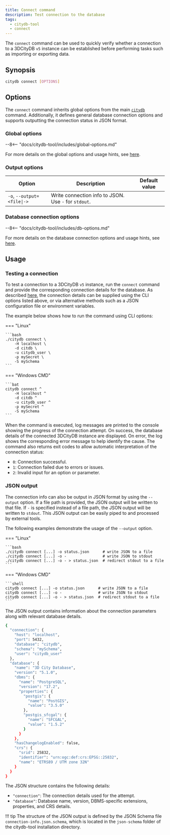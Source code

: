 ```yaml
---
title: Connect command
description: Test connection to the database
tags:
  - citydb-tool
  - connect
---
```


The `connect` command can be used to quickly verify whether a connection to a 3DCityDB `v5` instance can be established
before performing tasks such as importing or exporting data.

## Synopsis

```bash
citydb connect [OPTIONS]
```

## Options

The `connect` command inherits global options from the main [`citydb`](cli.md) command. Additionally, it defines
general database connection options and supports outputting the connection status in JSON format.

### Global options

--8<-- "docs/citydb-tool/includes/global-options.md"

For more details on the global options and usage hints, see [here](cli.md#options).

### Output options

| Option                                          | Description                                          | Default value |
|-------------------------------------------------|------------------------------------------------------|---------------|
| `-o`, <code>--output=&lt;file&#124;-&gt;</code> | Write connection info to JSON. Use `-` for `stdout`. |               |

### Database connection options

--8<-- "docs/citydb-tool/includes/db-options.md"

For more details on the database connection options and usage hints, see [here](database.md#using-command-line-options).

## Usage

### Testing a connection

To test a connection to a 3DCityDB `v5` instance, run the `connect` command and provide the corresponding connection
details for the database. As described [here](database.md), the connection details can be supplied using the CLI
options listed above, or via alternative methods such as a JSON configuration file or environment variables.

The example below shows how to run the command using CLI options:

=== "Linux"

    ```bash
    ./citydb connect \
        -H localhost \
        -d citdb \
        -u citydb_user \
        -p mySecret \
        -S mySchema
    ```

=== "Windows CMD"

    ```bat
    citydb connect ^
        -H localhost ^
        -d citdb ^
        -u citydb_user ^
        -p mySecret ^
        -S mySchema
    ```

When the command is executed, log messages are printed to the console showing the progress of the connection attempt.
On success, the database details of the connected 3DCityDB instance are displayed. On error, the log shows the
corresponding error message to help identify the cause. The command also returns exit codes to allow automatic
interpretation of the connection status:

- `0`: Connection successful.
- `1`: Connection failed due to errors or issues.
- `2`: Invalid input for an option or parameter.

### JSON output

The connection info can also be output in JSON format by using the `--output` option. If a file path is provided, the
JSON output will be written to that file. If `-` is specified instead of a file path, the JSON output will be written
to `stdout`. This JSON output can be easily piped to and processed by external tools.

The following examples demonstrate the usage of the `--output` option.

=== "Linux"

    ```bash
    ./citydb connect [...] -o status.json      # write JSON to a file
    ./citydb connect [...] -o -                # write JSON to stdout
    ./citydb connect [...] -o - > status.json  # redirect stdout to a file
    ```

=== "Windows CMD"

    ```shell
    citydb connect [...] -o status.json      # write JSON to a file
    citydb connect [...] -o -                # write JSON to stdout
    citydb connect [...] -o - > status.json  # redirect stdout to a file
    ```

The JSON output contains information about the connection parameters along with relevant database details.

```bash
{
  "connection": {
    "host": "localhost",
    "port": 5432,
    "database": "citydb",
    "schema": "mySchema",
    "user": "citydb_user"
  },
  "database": {
    "name": "3D City Database",
    "version": "5.1.0",
    "dbms": {
      "name": "PostgreSQL",
      "version": "17.2",
      "properties": {
        "postgis": {
          "name": "PostGIS",
          "value": "3.5.0"
        },
        "postgis_sfcgal": {
          "name": "SFCGAL",
          "value": "1.5.2"
        }
      }
    },
    "hasChangelogEnabled": false,
    "crs": {
      "srid": 25832,
      "identifier": "urn:ogc:def:crs:EPSG::25832",
      "name": "ETRS89 / UTM zone 32N"
    }
  }
}
```

The JSON structure contains the following details:

- `"connection"`: The connection details used for the attempt.
- `"database"`: Database name, version, DBMS-specific extensions, properties, and CRS details.

!!! tip
    The structure of the JSON output is defined by the JSON Schema file `connection-info.json.schema`,
    which is located in the `json-schema` folder of the citydb-tool installation directory.